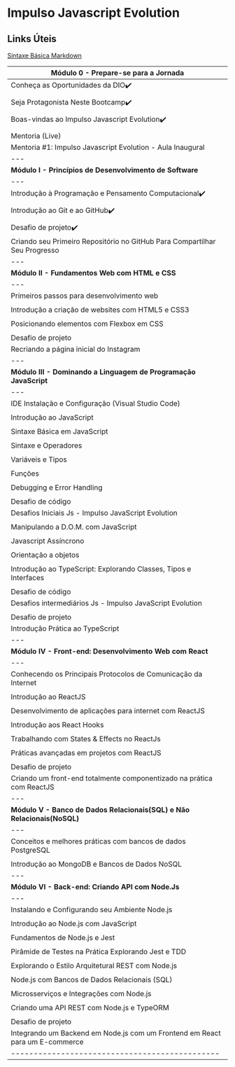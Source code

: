 # Impulso Javascript Evolution

## Links Úteis
[Sintaxe Básica Markdown](https://www.markdownguide.org/)


|**Módulo 0 - Prepare-se para a Jornada**|
|---|
| Conheça as Oportunidades da DIO:heavy_check_mark: |
||
| Seja Protagonista Neste Bootcamp:heavy_check_mark: |
||
| Boas-vindas ao Impulso Javascript Evolution:heavy_check_mark: |
||
| Mentoria (Live)|
| Mentoria #1: Impulso Javascript Evolution - Aula Inaugural |
|---|
|**Módulo I - Princípios de Desenvolvimento de Software**|
|---|
|Introdução à Programação e Pensamento Computacional:heavy_check_mark: |
||
|Introdução ao Git e ao GitHub:heavy_check_mark: |
||
|Desafio de projeto:heavy_check_mark: |
|Criando seu Primeiro Repositório no GitHub Para Compartilhar Seu Progresso |
|---|
|**Módulo II - Fundamentos Web com HTML e CSS**|
|---|                                                  
|Primeiros passos para desenvolvimento web |
||
|Introdução a criação de websites com HTML5 e CSS3 |
||
|Posicionando elementos com Flexbox em CSS|
||
|Desafio de projeto|
|Recriando a página inicial do Instagram|
|---|
|**Módulo III - Dominando a Linguagem de Programação JavaScript**|
|---|
|IDE Instalação e Configuração (Visual Studio Code)|
||
|Introdução ao JavaScript|
||
|Sintaxe Básica em JavaScript|
||
|Sintaxe e Operadores|
||
|Variáveis e Tipos|
||
|Funções|
||
|Debugging e Error Handling|
||
|Desafio de código|
|Desafios Iniciais Js - Impulso JavaScript Evolution|
||
|Manipulando a D.O.M. com JavaScript|
||
|Javascript Assíncrono|
||
|Orientação a objetos|
||
|Introdução ao TypeScript: Explorando Classes, Tipos e Interfaces|
||
|Desafio de código|
|Desafios intermediários Js - Impulso JavaScript Evolution|
||
|Desafio de projeto|
|Introdução Prática ao TypeScript|
|---|
|**Módulo IV - Front-end: Desenvolvimento Web com React**|
|---|
|Conhecendo os Principais Protocolos de Comunicação da Internet|
||
|Introdução ao ReactJS|
||
|Desenvolvimento de aplicações para internet com ReactJS|
||
|Introdução aos React Hooks|
||
|Trabalhando com States & Effects no ReactJs|
||
|Práticas avançadas em projetos com ReactJS|
||
|Desafio de projeto|
|Criando um front-end totalmente componentizado na prática com ReactJS|
|---|
|**Módulo V - Banco de Dados Relacionais(SQL) e Não Relacionais(NoSQL)**|
|---|
|Conceitos e melhores práticas com bancos de dados PostgreSQL|
||
|Introdução ao MongoDB e Bancos de Dados NoSQL|
|---|
|**Módulo VI - Back-end: Criando API com Node.Js**|
|---|
|Instalando e Configurando seu Ambiente Node.js|
||
|Introdução ao Node.js com JavaScript|
||
|Fundamentos de Node.js e Jest|
||
|Pirâmide de Testes na Prática Explorando Jest e TDD|
||
|Explorando o Estilo Arquitetural REST com Node.js|
||
|Node.js com Bancos de Dados Relacionais (SQL)|
||
|Microsserviços e Integrações com Node.js|
||
|Criando uma API REST com Node.js e TypeORM|
||
|Desafio de projeto|
|Integrando um Backend em Node.js com um Frontend em React para um E-commerce|
|----------------------------------------------|